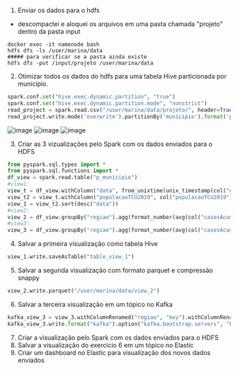 1. Enviar os dados para o hdfs
- descompactei e aloquei os arquivos em uma pasta chamada "projeto" dentro da pasta input
```
docker exec -it namenode bash
hdfs dfs -ls /user/marina/data
##### para verificar se a pasta ainda existe
hdfs dfs -put /input/projeto /user/marina/data
```
2. Otimizar todos os dados do hdfs para uma tabela Hive particionada por 
município.
```python
spark.conf.set("hive.exec.dynamic.partition", "true")
spark.conf.set("hive.exec.dynamic.partition.mode", "nonstrict")
read_project = spark.read.csv("/user/marina/data/projeto/", header=True, sep=";",)
read_project.write.mode('overwrite').partitionBy('municipio').format('parquet').option('path',"/user/hive/warehouse/desafio_semantix").saveAsTable("p_municipio")
```
![image](https://github.com/Marinaafc/desafio-semantix/assets/107056644/3e4f2cf3-743c-4fd9-9d7e-3a28b579a53e)
![image](https://github.com/Marinaafc/desafio-semantix/assets/107056644/b793df60-6009-4aa5-bd49-ebad381da7e2)
![image](https://github.com/Marinaafc/desafio-semantix/assets/107056644/843f661f-cea5-4e2b-bc5c-6a962295965b)


3. Criar as 3 vizualizações pelo Spark com os dados enviados para o HDFS
```python
from pyspark.sql.types import *
from pyspark.sql.functions import *
df_view = spark.read.table("p_municipio")
#view1:
view_t = df_view.withColumn("data", from_unixtime(unix_timestamp(col("data"), "yyyy-MM-dd"),"dd-MM-yyyy")).select("regiao", "estado", "municipio", "data", "semanaEpi", "populacaoTCU2019", "casosAcumulado", "casosNovos", "obitosAcumulado", "obitosNovos")
view_t2 = view_t.withColumn("populacaoTCU2019", col("populacaoTCU2019").cast(IntegerType())).withColumn("casosAcumulado", col("casosAcumulado").cast(IntegerType())).withColumn("semanaEpi", col("semanaEpi").cast(IntegerType())).withColumn("casosNovos", col("casosNovos").cast(IntegerType())).withColumn("obitosAcumulado", col("obitosAcumulado").cast(IntegerType())).withColumn("obitosNovos", col("obitosNovos").cast(IntegerType()))
view_1 = view_t2.sort(desc("data"))
#view2:
view_2 = df_view.groupBy("regiao").agg(format_number(avg(col("casosAcumulado").cast(IntegerType())),2).cast(IntegerType()).alias("mediaCasosAcumulado"),format_number(stddev(col("casosAcumulado").cast(IntegerType())),2).cast(IntegerType()).alias("desvioPadraoCasosAcumulado"), format_number(avg(col("obitosAcumulado").cast(IntegerType())),2).cast(IntegerType()).alias("mediaObitosAcumulado"),format_number(stddev(col("obitosAcumulado").cast(IntegerType())),2).cast(IntegerType()).alias("desvioPadraoObitosAcumulado"))
#view3:
view_3 = df_view.groupBy("regiao").agg(format_number(avg(col("casosAcumulado").cast(IntegerType())),2).alias("mediaCasosAcumulado"))
```
4. Salvar a primeira visualização como tabela Hive
```python
view_1.write.saveAsTable("table_view_1")
```
5. Salvar a segunda visualização com formato parquet e compressão snappy
```python
view_2.write.parquet("/user/marina/data/view_2")
```
6. Salvar a terceira visualização em um tópico no Kafka
```python
kafka_view_3 = view_3.withColumnRenamed("regiao", "key").withColumnRenamed("mediaCasosAcumulado", "value")
kafka_view_3.write.format("kafka").option("kafka.bootstrap.servers", "kafka:9092").option("topic", "topic_view3").save()
```
7. Criar a visualização pelo Spark com os dados enviados para o HDFS
8. Salvar a visualização do exercício 6 em um tópico no Elastic
9. Criar um dashboard no Elastic para visualização dos novos dados enviados
